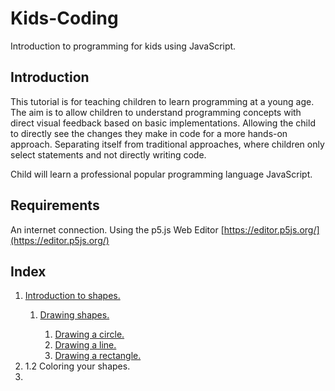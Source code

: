 # Kids-Coding
Introduction to programming for kids using JavaScript.

## Introduction
This tutorial is for teaching children to learn programming at a young age. The aim is to allow children to understand programming concepts with direct visual feedback based on basic implementations. Allowing the child to directly see the changes they make in code for a more hands-on approach. Separating itself from traditional approaches, where children only select statements and not directly writing code.

Child will learn a professional popular programming language JavaScript.

## Requirements
An internet connection.
Using the p5.js Web Editor [https://editor.p5js.org/](https://editor.p5js.org/)

## Index
<ol type="1">
    <li>
        <a href="/Kids-Coding/1.%20Introduction%20to%20shapes/" >Introduction to shapes.</a>
    </li>
    <ol type="1">
        <li>
            <a href="/Kids-Coding/">Drawing shapes.</a>
        </li>
        <ol type="1">
          <li>
            <a href="/Kids-Coding/1.%20Introduction%20to%20shapes/Drawing%20shapes/Drawing%20a%20circle">Drawing a circle.</a>
          </li>
          <li>
            <a href="/Kids-Coding/1.%20Introduction%20to%20shapes/Drawing%20shapes/1.2%20Drawing%20a%20line">Drawing a line.</a>
          </li>
          <li>
            <a href="/Kids-Coding/1.%20Introduction%20to%20shapes/Drawing%20shapes/1.3%Drawing%20a%20rectangle">Drawing a rectangle.</a>
          </li>
        </ol>
    </ol>
    <li>
        1.2 Coloring your shapes.
    <li>
</ol>
